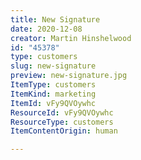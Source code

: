 ```yaml
---
title: New Signature
date: 2020-12-08
creator: Martin Hinshelwood
id: "45378"
type: customers
slug: new-signature
preview: new-signature.jpg
ItemType: customers
ItemKind: marketing
ItemId: vFy9QVOywhc
ResourceId: vFy9QVOywhc
ResourceType: customers
ItemContentOrigin: human

---
```



